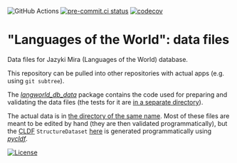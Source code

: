 ![GitHub Actions](https://github.com/lemontree210/langworld_db_data/actions/workflows/pytest.yml/badge.svg)
[![pre-commit.ci status](https://results.pre-commit.ci/badge/github/lemontree210/langworld_db_data/master.svg)](https://results.pre-commit.ci/latest/github/lemontree210/langworld_db_data/master)
[![codecov](https://codecov.io/gh/Jazyki-Mira/langworld_db_data/graph/badge.svg?token=MAG06T2QAF)](https://codecov.io/gh/Jazyki-Mira/langworld_db_data)

# "Languages of the World": data files
Data files for Jazyki Mira (Languages of the World) database.

This repository can be pulled into other repositories 
with actual apps (e.g. using `git subtree`). 

The [*langworld_db_data*](langworld_db_data) package
contains the code used for preparing and validating 
the data files
(the tests for it are [in a separate directory](tests)).

The actual data is in [the directory of the same name](data).
Most of these files are meant to be edited by hand
(they are then validated programmatically), but the 
[CLDF](https://cldf.clld.org/) 
`StructureDataset` [here](data/cldf) is generated programmatically using 
[*pycldf*](https://github.com/cldf/pycldf).

[![License](https://licensebuttons.net/l/by/4.0/88x31.png)](https://creativecommons.org/licenses/by/4.0/)
